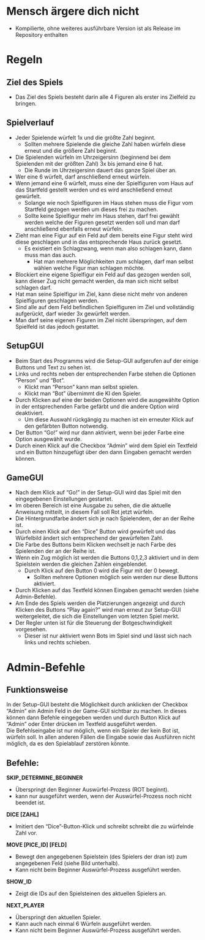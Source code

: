 # Mensch ärgere dich nicht
- Kompilierte, ohne weiteres ausführbare Version ist als Release im Repository enthalten

# Regeln
## Ziel des Spiels
- Das Ziel des Spiels besteht darin alle 4 Figuren als erster ins Zielfeld zu bringen.
## Spielverlauf
- Jeder Spielende würfelt 1x und die größte Zahl beginnt.
    - Sollten mehrere Spielende die gleiche Zahl haben würfeln diese erneut
und die größere Zahl beginnt.
- Die Spielenden würfeln im Uhrzeigersinn (beginnend bei dem Spielenden mit der größten Zahl) 3x bis jemand eine 6 hat.
    - Die Runde im Uhrzeigersinn dauert das ganze Spiel über an.
- Wer eine 6 würfelt, darf anschließend erneut würfeln.
- Wenn jemand eine 6 würfelt, muss eine der Spielfiguren vom Haus auf das Startfeld gestellt werden und es wird anschließend erneut gewürfelt.
    - Solange wie noch Spielfiguren im Haus stehen muss die Figur vom Startfeld gezogen werden um dieses frei zu machen.
    - Sollte keine Spielfigur mehr im Haus stehen, darf frei gewählt werden welche der Figuren gesetzt werden soll und man darf anschließend ebenfalls erneut würfeln.
- Zieht man eine Figur auf ein Feld auf dem bereits eine Figur steht wird diese geschlagen und in das entsprechende Haus zurück gesetzt.
    - Es existiert ein Schlagzwang, wenn man also schlagen kann, dann muss man das auch.
        - Hat man mehrere Möglichkeiten zum schlagen, darf man selbst wählen welche Figur man schlagen möchte.
- Blockiert eine eigene Spielfigur ein Feld auf das gezogen werden soll, kann dieser Zug nicht gemacht werden, da man sich nicht selbst schlagen darf.
- Hat man seine Spielfigur im Ziel, kann diese nicht mehr von anderen Spielfiguren geschlagen werden.
- Sind alle auf dem Feld befindlichen Spielfiguren im Ziel und vollständig aufgerückt, darf wieder 3x gewürfelt werden.
- Man darf seine eigenen Figuren im Ziel nicht überspringen, auf dem Spielfeld ist das jedoch gestattet.


## SetupGUI
- Beim Start des Programms wird die Setup-GUI aufgerufen auf der einige Buttons und Text zu sehen ist.
- Links und rechts neben der entsprechenden Farbe stehen die Optionen “Person” und “Bot”.
    - Klickt man “Person” kann man selbst spielen.
    - Klickt man “Bot” übernimmt die KI den Spieler.
- Durch Klicken auf eine der beiden Optionen wird die ausgewählte Option in
der entsprechenden Farbe gefärbt und die andere Option wird deaktiviert.
    - Um diese Auswahl rückgängig zu machen ist ein erneuter Klick auf den
gefärbten Button notwendig.
- Der Button “Go!” wird nur dann aktiviert, wenn bei jeder Farbe eine Option
ausgewählt wurde.
- Durch einen Klick auf die Checkbox “Admin” wird dem Spiel ein Textfeld und
ein Button hinzugefügt über den dann Eingaben gemacht werden können.

## GameGUI
- Nach dem Klick auf “Go!” in der Setup-GUI wird das Spiel mit den eingegebenen Einstellungen gestartet.
- Im oberen Bereich ist eine Ausgabe zu sehen, die die aktuelle Anweisung mitteilt, in diesem Fall soll Rot jetzt würfeln.
- Die Hintergrundfarbe ändert sich je nach Spielendem, der an der Reihe ist.
- Durch einen Klick auf den “Dice” Button wird gewürfelt und das Würfelbild
ändert sich entsprechend der gewürfelten Zahl.
- Die Farbe des Buttons beim Klicken wechselt je nach Farbe des Spielenden der an der Reihe ist.
- Wenn ein Zug möglich ist werden die Buttons 0,1,2,3 aktiviert und in dem Spielstein werden die gleichen Zahlen eingeblendet.
    - Durch Klick auf den Button 0 wird die Figur mit der 0 bewegt.
        - Sollten mehrere Optionen möglich sein werden nur diese
Buttons aktiviert.
- Durch Klicken auf das Textfeld können Eingaben gemacht werden
(siehe Admin-Befehle).
- Am Ende des Spiels werden die Platzierungen angezeigt und durch Klicken des Buttons “Play again?” wird man erneut zur Setup-GUI weitergeleitet, die sich die Einstellungen vom letzten Spiel merkt.
- Der Regler unten ist für die Steuerung der Botgeschwindigkeit vorgesehen.
    - Dieser ist nur aktiviert wenn Bots im Spiel sind und lässt sich nach links und rechts schieben.

# Admin-Befehle
## Funktionsweise
In der Setup-GUI besteht die Möglichkeit durch anklicken der Checkbox “Admin” ein Admin Feld in der Game-GUI sichtbar zu machen. In dieses können dann Befehle eingegeben werden und durch Button Klick auf “Admin” oder Enter drücken im Textfeld ausgeführt werden.  
Die Befehlseingabe ist nur möglich, wenn ein Spieler der kein Bot ist, würfeln soll. In allen anderen Fällen die Eingabe sowie das Ausführen nicht möglich, da es den Spielablauf zerstören könnte.
## Befehle:

**SKIP_DETERMINE_BEGINNER**  
- Überspringt den Beginner Auswürfel-Prozess (ROT beginnt).
- kann nur ausgeführt werden, wenn der Auswürfel-Prozess noch nicht beendet ist.

**DICE [ZAHL]**  
- Imitiert den “Dice”-Button-Klick und schreibt schreibt die zu würfelnde Zahl vor.

**MOVE [PICE_ID] [FELD]**  
- Bewegt den angegebenen Spielstein (des Spielers der dran ist) zum angegebenen Feld (siehe Bild unterhalb).
- Kann nicht beim Beginner Auswürfel-Prozess ausgeführt werden.

**SHOW_ID**  
- Zeigt die IDs auf den Spielsteinen des aktuellen Spielers an.

**NEXT_PLAYER**  
- Überspringt den aktuellen Spieler.
- Kann auch nach einmal 6 Würfeln ausgeführt werden.
- Kann nicht beim Beginner Auswürfel-Prozess ausgeführt werden.
